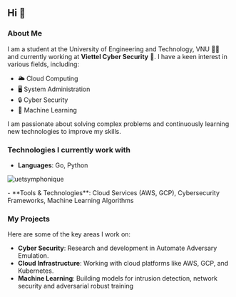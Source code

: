 ## Hi 👋

### About Me
I am a student at the University of Engineering and Technology, VNU 👨‍🎓 and currently working at **Viettel Cyber Security** 💼. I have a keen interest in various fields, including:

- 🌥️ Cloud Computing
- 🖥️ System Administration
- 🔒 Cyber Security
- 🤖 Machine Learning

I am passionate about solving complex problems and continuously learning new technologies to improve my skills.

### Technologies I currently work with
- **Languages**: Go, Python
<p><img align="center" src="https://github-readme-stats.vercel.app/api/top-langs?username=uetsymphonique&show_icons=true&locale=en&layout=compact" alt="uetsymphonique" /></p>
- **Tools & Technologies**: Cloud Services (AWS, GCP), Cybersecurity Frameworks, Machine Learning Algorithms

### My Projects
Here are some of the key areas I work on:
- **Cyber Security**: Research and development in Automate Adversary Emulation.
- **Cloud Infrastructure**: Working with cloud platforms like AWS, GCP, and Kubernetes.
- **Machine Learning**: Building models for intrusion detection, network security and adversarial robust training

